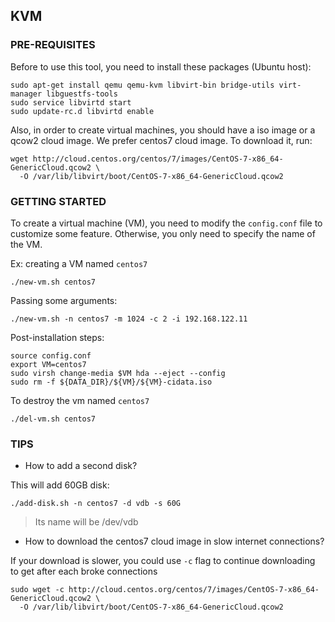 ## KVM 

### PRE-REQUISITES

Before to use this tool, you need to install these packages (Ubuntu host):

```shell
sudo apt-get install qemu qemu-kvm libvirt-bin bridge-utils virt-manager libguestfs-tools
sudo service libvirtd start
sudo update-rc.d libvirtd enable
```

Also, in order to create virtual machines, you should have a iso image or a qcow2 cloud image. We prefer centos7 cloud image. To download it, run:

```shell
wget http://cloud.centos.org/centos/7/images/CentOS-7-x86_64-GenericCloud.qcow2 \
  -O /var/lib/libvirt/boot/CentOS-7-x86_64-GenericCloud.qcow2 
```

### GETTING STARTED

To create a virtual machine (VM), you need to modify the `config.conf` file to customize some feature. Otherwise, you only need to specify the name of the VM.

Ex: creating  a VM named `centos7`

```
./new-vm.sh centos7
```

Passing some arguments:
```
./new-vm.sh -n centos7 -m 1024 -c 2 -i 192.168.122.11
```

Post-installation steps:

```shell
source config.conf
export VM=centos7
sudo virsh change-media $VM hda --eject --config
sudo rm -f ${DATA_DIR}/${VM}/${VM}-cidata.iso
```

To destroy the vm named `centos7`
```shell
./del-vm.sh centos7
```

### TIPS

* How to add a second disk?

This will add 60GB disk:
```shell
./add-disk.sh -n centos7 -d vdb -s 60G
```
> Its name will be /dev/vdb

* How to download the centos7 cloud image in slow internet connections?

If your download is slower, you could use `-c` flag to continue downloading to get after each broke connections

```shell
sudo wget -c http://cloud.centos.org/centos/7/images/CentOS-7-x86_64-GenericCloud.qcow2 \
  -O /var/lib/libvirt/boot/CentOS-7-x86_64-GenericCloud.qcow2
```
